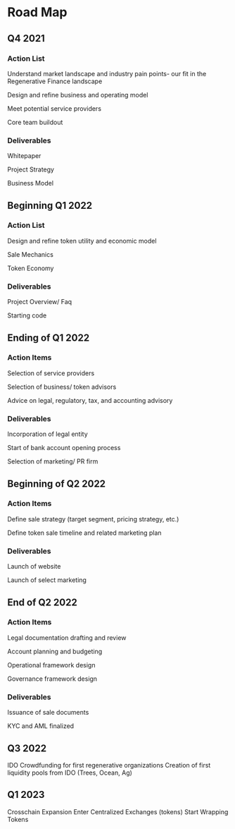 # Road Map

## Q4 2021

### Action List

Understand market landscape and industry pain points- our fit in the Regenerative Finance landscape

Design and refine business and operating model

Meet potential service providers

Core team buildout

### Deliverables

Whitepaper

Project Strategy

Business Model

## Beginning Q1 2022

### Action List

Design and refine token utility and economic model

Sale Mechanics

Token Economy

### Deliverables

Project Overview/ Faq

Starting code

## Ending of Q1 2022

### Action Items

Selection of service providers

Selection of business/ token advisors

Advice on legal, regulatory, tax, and accounting advisory

### Deliverables

Incorporation of legal entity

Start of bank account opening process

Selection of marketing/ PR firm

&#x20;

## Beginning of Q2 2022

### Action Items

Define sale strategy (target segment, pricing strategy, etc.)

Define token sale timeline and related marketing plan

### Deliverables

Launch of website

Launch of select marketing

## End of Q2 2022

### Action Items

Legal documentation drafting and review

Account planning and budgeting

Operational framework design

Governance framework design

### Deliverables

Issuance of sale documents

KYC and AML finalized



## Q3 2022&#x20;

IDO Crowdfunding for first regenerative organizations Creation of first liquidity pools from IDO (Trees, Ocean, Ag)&#x20;

## Q1 2023

Crosschain Expansion Enter Centralized Exchanges (tokens) Start Wrapping Tokens
